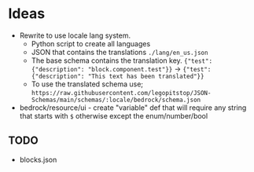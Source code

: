 # Ideas

- Rewrite to use locale lang system.
  - Python script to create all languages
  - JSON that contains the translations `./lang/en_us.json`
  - The base schema contains the translation key. `{"test": {"description": "block.component.test"}}` -> `{"test": {"description": "This text has been translated"}}`
  - To use the translated schema use; `https://raw.githubusercontent.com/legopitstop/JSON-Schemas/main/schemas/:locale/bedrock/schema.json`
- bedrock/resource/ui - create "variable" def that will require any string that starts with `$` otherwise except the enum/number/bool

## TODO

- blocks.json
